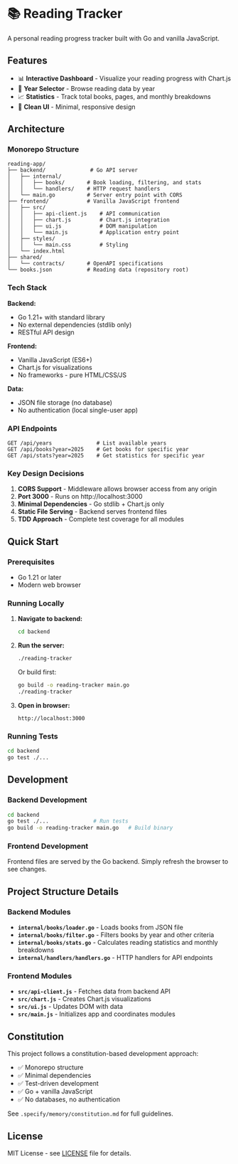 # 📚 Reading Tracker

A personal reading progress tracker built with Go and vanilla JavaScript.

## Features

- 📊 **Interactive Dashboard** - Visualize your reading progress with Chart.js
- 📅 **Year Selector** - Browse reading data by year
- 📈 **Statistics** - Track total books, pages, and monthly breakdowns
- 🎨 **Clean UI** - Minimal, responsive design

## Architecture

### Monorepo Structure
```
reading-app/
├── backend/              # Go API server
│   ├── internal/
│   │   ├── books/       # Book loading, filtering, and stats
│   │   └── handlers/    # HTTP request handlers
│   └── main.go          # Server entry point with CORS
├── frontend/            # Vanilla JavaScript frontend
│   ├── src/
│   │   ├── api-client.js    # API communication
│   │   ├── chart.js         # Chart.js integration
│   │   ├── ui.js            # DOM manipulation
│   │   └── main.js          # Application entry point
│   ├── styles/
│   │   └── main.css         # Styling
│   └── index.html
├── shared/
│   └── contracts/       # OpenAPI specifications
└── books.json           # Reading data (repository root)
```

### Tech Stack

**Backend:**
- Go 1.21+ with standard library
- No external dependencies (stdlib only)
- RESTful API design

**Frontend:**
- Vanilla JavaScript (ES6+)
- Chart.js for visualizations
- No frameworks - pure HTML/CSS/JS

**Data:**
- JSON file storage (no database)
- No authentication (local single-user app)

### API Endpoints

```
GET /api/years              # List available years
GET /api/books?year=2025    # Get books for specific year
GET /api/stats?year=2025    # Get statistics for specific year
```

### Key Design Decisions

1. **CORS Support** - Middleware allows browser access from any origin
2. **Port 3000** - Runs on http://localhost:3000
3. **Minimal Dependencies** - Go stdlib + Chart.js only
4. **Static File Serving** - Backend serves frontend files
5. **TDD Approach** - Complete test coverage for all modules

## Quick Start

### Prerequisites
- Go 1.21 or later
- Modern web browser

### Running Locally

1. **Navigate to backend:**
   ```bash
   cd backend
   ```

2. **Run the server:**
   ```bash
   ./reading-tracker
   ```
   
   Or build first:
   ```bash
   go build -o reading-tracker main.go
   ./reading-tracker
   ```

3. **Open in browser:**
   ```
   http://localhost:3000
   ```

### Running Tests

```bash
cd backend
go test ./...
```

## Development

### Backend Development
```bash
cd backend
go test ./...              # Run tests
go build -o reading-tracker main.go   # Build binary
```

### Frontend Development
Frontend files are served by the Go backend. Simply refresh the browser to see changes.

## Project Structure Details

### Backend Modules

- **`internal/books/loader.go`** - Loads books from JSON file
- **`internal/books/filter.go`** - Filters books by year and other criteria
- **`internal/books/stats.go`** - Calculates reading statistics and monthly breakdowns
- **`internal/handlers/handlers.go`** - HTTP handlers for API endpoints

### Frontend Modules

- **`src/api-client.js`** - Fetches data from backend API
- **`src/chart.js`** - Creates Chart.js visualizations
- **`src/ui.js`** - Updates DOM with data
- **`src/main.js`** - Initializes app and coordinates modules

## Constitution

This project follows a constitution-based development approach:
- ✅ Monorepo structure
- ✅ Minimal dependencies
- ✅ Test-driven development
- ✅ Go + vanilla JavaScript
- ✅ No databases, no authentication

See `.specify/memory/constitution.md` for full guidelines.

## License

MIT License - see [LICENSE](LICENSE) file for details.
